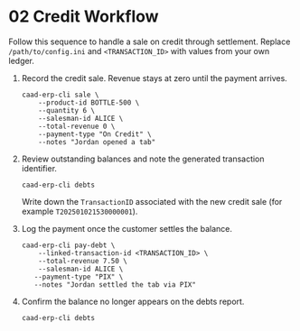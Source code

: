 # 02 Credit Workflow

Follow this sequence to handle a sale on credit through settlement. Replace
`/path/to/config.ini` and `<TRANSACTION_ID>` with values from your own ledger.

1. Record the credit sale. Revenue stays at zero until the payment arrives.

   ```text
   caad-erp-cli sale \
       --product-id BOTTLE-500 \
       --quantity 6 \
       --salesman-id ALICE \
       --total-revenue 0 \
       --payment-type "On Credit" \
       --notes "Jordan opened a tab"
   ```

2. Review outstanding balances and note the generated transaction identifier.

   ```text
   caad-erp-cli debts
   ```

   Write down the `TransactionID` associated with the new credit sale (for
   example `T202501021530000001`).

3. Log the payment once the customer settles the balance.

   ```text
   caad-erp-cli pay-debt \
       --linked-transaction-id <TRANSACTION_ID> \
       --total-revenue 7.50 \
       --salesman-id ALICE \
      --payment-type "PIX" \
      --notes "Jordan settled the tab via PIX"
   ```

4. Confirm the balance no longer appears on the debts report.

   ```text
   caad-erp-cli debts
   ```
